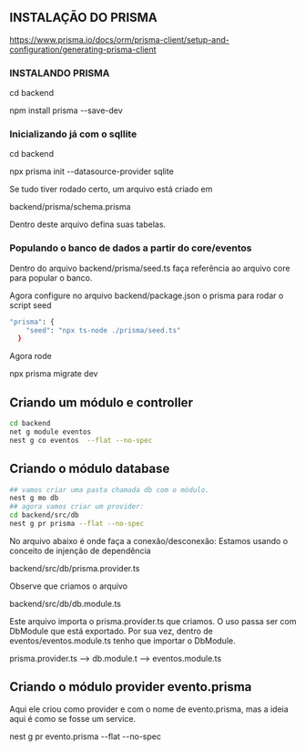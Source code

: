 
## INSTALAÇÃO DO PRISMA

https://www.prisma.io/docs/orm/prisma-client/setup-and-configuration/generating-prisma-client

### INSTALANDO PRISMA

cd backend

npm install prisma --save-dev

### Inicializando já com o sqllite

cd backend

npx prisma init --datasource-provider sqlite

Se tudo tiver rodado certo, um arquivo está criado em 

backend/prisma/schema.prisma

Dentro deste arquivo defina suas tabelas. 

### Populando o banco de dados a partir do core/eventos

Dentro do arquivo backend/prisma/seed.ts faça referência ao arquivo 
core para popular o banco. 

Agora configure no arquivo backend/package.json o prisma para rodar o script seed
```bash
"prisma": {
    "seed": "npx ts-node ./prisma/seed.ts"
  }
```
Agora rode 

npx prisma migrate dev 

## Criando um módulo e controller

```bash
cd backend
net g module eventos 
nest g co eventos  --flat --no-spec
```

## Criando o módulo database

```bash
## vamos criar uma pasta chamada db com o módulo.
nest g mo db
## agora vamos criar um provider: 
cd backend/src/db
nest g pr prisma --flat --no-spec

```
No arquivo abaixo é onde faça a conexão/desconexão: 
Estamos usando o conceito de injenção de dependência

backend/src/db/prisma.provider.ts

Observe que criamos o arquivo 

backend/src/db/db.module.ts

Este arquivo importa o prisma.provider.ts que criamos. 
O uso passa ser com  DbModule que está exportado. 
Por sua vez, dentro de eventos/eventos.module.ts tenho que importar o DbModule. 

prisma.provider.ts --> db.module.t --> eventos.module.ts

## Criando o módulo provider evento.prisma

Aqui ele criou como provider e com o nome de evento.prisma, mas a ideia aqui é 
como se fosse um service. 

nest g pr evento.prisma --flat --no-spec
